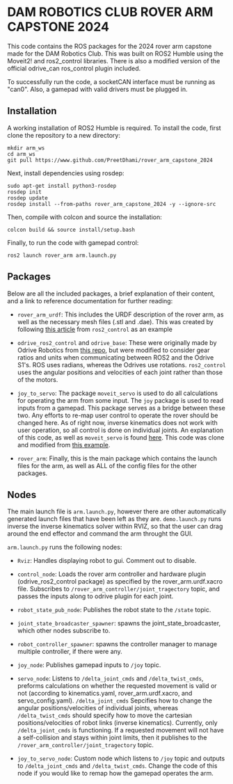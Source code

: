 # DAM ROBOTICS CLUB ROVER ARM CAPSTONE 2024
This code contains the ROS packages for the 2024 rover arm capstone made for the DAM Robotics Club. This was built on ROS2 Humble using the Moveit2! and ros2_control libraries. There is also a modified version of the official odrive_can ros_control plugin included.

To successfully run the code, a socketCAN interface must be running as "can0". Also, a gamepad with valid drivers must be plugged in. 

## Installation
A working installation of ROS2 Humble is required. To install the code, first clone the repository to a new directory:

```
mkdir arm_ws
cd arm_ws
git pull https://www.github.com/PreetDhami/rover_arm_capstone_2024
```
Next, install dependencies using rosdep:

```
sudo apt-get install python3-rosdep
rosdep init
rosdep update
rosdep install --from-paths rover_arm_capstone_2024 -y --ignore-src
```
Then, compile with colcon and source the installation:
```
colcon build && source install/setup.bash
```
Finally, to run the code with gamepad control:
```
ros2 launch rover_arm arm.launch.py
```


## Packages
Below are all the included packages, a brief explanation of their content, and a link to reference documentation for further reading:
- `rover_arm_urdf`: This includes the URDF description of the rover arm, as well as the necessary mesh files (.stl and .dae). This was created by following [this article](https://control.ros.org/humble/doc/ros2_control_demos/example_7/doc/userdoc.html#writing-a-urdf) from `ros2_control` as an example

- `odrive_ros2_control` and `odrive_base`: These were originally made by Odrive Robotics from [this repo](https://github.com/odriverobotics/odrive_can/tree/ros-control), but were modified to consider gear ratios and units when communicating between ROS2 and the Odrive S1's. ROS uses radians, whereas the Odrives use rotations. `ros2_control` uses the angular positions and velocities of each joint rather than those of the motors.

- `joy_to_servo`: The package `moveit_servo` is used to do all calculations for operating the arm from some input. The `joy` package is used to read inputs from a gamepad. This package serves as a bridge between these two. Any efforts to re-map user control to operate the rover should be changed here. As of right now, inverse kinematics does not work with user operation, so all control is done on individual joints. An explanation of this code, as well as `moveit_servo` is found [here](https://moveit.picknik.ai/humble/doc/examples/realtime_servo/realtime_servo_tutorial.html). This code was clone and modified from [this example](https://github.com/ros-planning/moveit2/blob/humble/moveit_ros/moveit_servo/src/teleop_demo/joystick_servo_example.cpp).

- `rover_arm`: Finally, this is the main package which contains the launch files for the arm, as well as ALL of the config files for the other packages.

## Nodes
The main launch file is `arm.launch.py`, however there are other automatically generated launch files that have been left as they are. `demo.launch.py` runs inverse the inverse kinematics solver within RVIZ, so that the user can drag around the end effector and command the arm throught the GUI. 

`arm.launch.py` runs the following nodes:

- `Rviz`: Handles displaying robot to gui. Comment out to disable.

- `control_node`: Loads the rover arm controller and hardware plugin (odrive_ros2_control package) as specified by the rover_arm.urdf.xacro file. Subscribes to `/rover_arm_controller/joint_tragectory` topic, and passes the inputs along to odrive plugin for each joint.

- `robot_state_pub_node`: Publishes the robot state to the `/state` topic. 

- `joint_state_broadcaster_spawner`: spawns the joint_state_broadcaster, which other nodes subscribe to.

- `robot_controller_spawner`: spawns the controller manager to manage multiple controller, if there were any. 

- `joy_node`: Publishes gamepad inputs to `/joy` topic.

- `servo_node`: Listens to `/delta_joint_cmds` and `/delta_twist_cmds`, preforms calculations on whether the requested movement is valid or not (according to kinematics.yaml, rover_arm.urdf.xacro, and servo_config.yaml). `/delta_joint_cmds` Sepcifies how to change the angular positions/velocities of individual joints, whereas `/delta_twist_cmds` should specify how to move the cartesian positions/velocities of robot links (inverse kinematics). Currently, only `/delta_joint_cmds` is functioning. If a requested movement will not have a self-collision and stays within joint limits, then it publishes to the `/rover_arm_controller/joint_tragectory` topic.

- `joy_to_servo_node`: Custom node which listens to `/joy` topic and outputs to `/delta_joint_cmds` and `/delta_twist_cmds`. Change the code of this node if you would like to remap how the gamepad operates the arm.